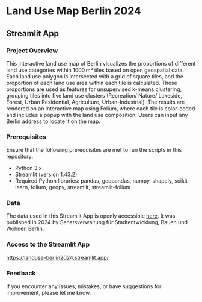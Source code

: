 # Land Use Map Berlin 2024
## Streamlit App

### Project Overview
This interactive land use map of Berlin visualizes the proportions of different land use categories within 1000 m² tiles based on open geospatial data. Each land use polygon is intersected with a grid of square tiles, and the proportion of each land use area within each tile is calculated. These proportions are used as features for unsupervised k-means clustering, grouping tiles into five land use clusters (Recreation/ Nature/ Lakeside, Forest, Urban Residential, Agriculture, Urban-Industrial). The results are rendered on an interactive map using Folium, where each tile is color-coded and includes a popup with the land use composition. Users can input any Berlin address to locate it on the map.

### Prerequisites
Ensure that the following prerequisites are met to run the scripts in this repository:

- Python 3.x
- Streamlit (version 1.43.2)
- Required Python libraries: pandas, geopandas, numpy, shapely, scikit-learn, folium, geopy, streamlit, streamlit-folium

### Data
The data used in this Streamlit App is openly accessible [here](https://daten.berlin.de/datensaetze/alkis-berlin-tatsachliche-nutzung-wfs-0ee77a1d). It was published in 2024 by Senatsverwaltung für Stadtentwicklung, Bauen und Wohnen Berlin.

### Access to the Streamlit App

https://landuse-berlin2024.streamlit.app/

### Feedback

If you encounter any issues, mistakes, or have suggestions for improvement, please let me know.
